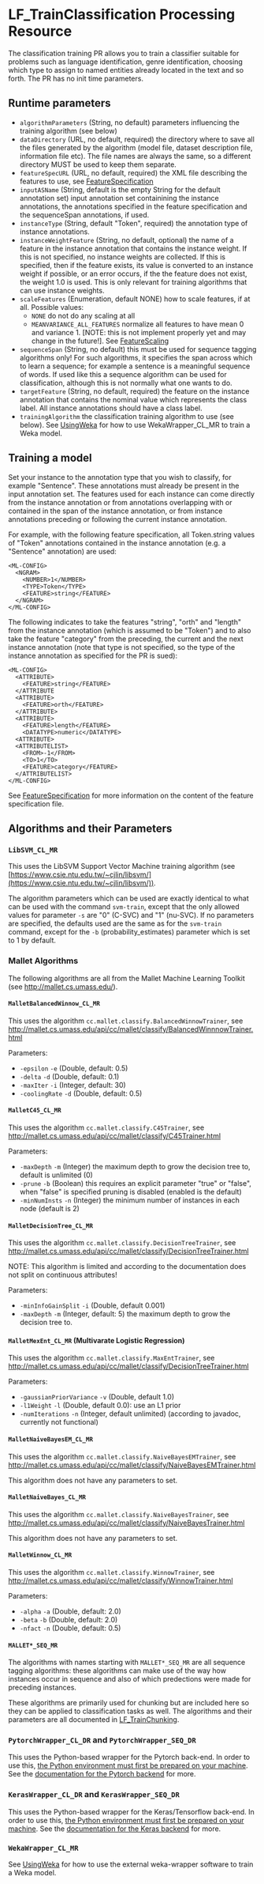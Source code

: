 # LF_TrainClassification Processing Resource

The classification training PR allows you to train a classifier suitable for problems such as language identification, genre identification, choosing which type to assign to named entities already located in the text and so forth. The PR has no init time parameters.

## Runtime parameters

* `algorithmParameters` (String, no default) parameters influencing the training algorithm (see below)
* `dataDirectory` (URL, no default, required) the directory where to save all the files generated by the algorithm (model file, dataset description file, information file etc). The file names are always the same, so a different directory MUST be used to keep them separate.
* `featureSpecURL` (URL, no default, required) the XML file describing the features to use, see [FeatureSpecification](FeatureSpecification)
* `inputASName` (String, default is the empty String for the default annotation set) input annotation set containining the instance annotations, the annotations specified in the feature specification and the sequenceSpan annotations, if used.
* `instanceType` (String, default "Token", required) the annotation type of instance annotations.
* `instanceWeightFeature` (String, no default, optional) the name of a feature in the instance annotation that contains the instance weight. If this is not specified, no instance weights are collected. If this is specified, then if the feature exists, its value is converted to an instance weight if possible, or an error occurs, if the the feature does not exist, the weight 1.0 is used. This is only relevant for training algorithms that can use instance weights.
* `scaleFeatures` (Enumeration, default NONE) how to scale features, if at all. Possible values:
  * `NONE` do not do any scaling at all
  * `MEANVARIANCE_ALL_FEATURES` normalize all features to have mean 0 and variance 1. [NOTE: this is not implement properly yet and may change in the future!]. See [FeatureScaling](FeatureScaling)
* `sequenceSpan` (String, no default) this must be used for sequence tagging algorithms only! For such algorithms, it specifies the span across which to learn a sequence; for example a sentence is a meaningful sequence of words. If used like this a sequence algorithm can be used for classification, although this is not normally what one wants to do.
* `targetFeature` (String, no default, required) the feature on the instance annotation that contains the nominal value which represents the class label. All instance annotations should have a class label.
* `trainingAlgorithm` the classification training algorithm to use (see below). See [UsingWeka](UsingWeka) for how to use WekaWrapper_CL_MR to train a Weka model.

## Training a model

Set your instance to the annotation type that you wish to classify, for example "Sentence". These annotations must already be present in the input annotation set. The features used for each instance can come directly from the instance annotation or from annotations overlapping with or contained in the span of the instance annotation, or from instance annotations preceding or following the current instance annotation.

For example, with the following feature specification, all Token.string values of "Token" annotations contained in the instance annotation (e.g. a "Sentence" annotation) are used:
````
<ML-CONFIG>    
  <NGRAM>
    <NUMBER>1</NUMBER>
    <TYPE>Token</TYPE>
    <FEATURE>string</FEATURE>
  </NGRAM>    
</ML-CONFIG>
````

The following indicates to take the features "string", "orth" and "length" from the instance annotation (which is assumed to be "Token") and to also take the feature "category" from the preceding, the current and the next instance annotation (note that type is not specified, so the type of the instance annotation as specified for the PR is sued):
````
<ML-CONFIG>    
  <ATTRIBUTE>
    <FEATURE>string</FEATURE>
  </ATTRIBUTE
  <ATTRIBUTE>
    <FEATURE>orth</FEATURE>
  </ATTRIBUTE>
  <ATTRIBUTE>
    <FEATURE>length</FEATURE>
    <DATATYPE>numeric</DATATYPE>
  <ATTRIBUTE>
  <ATTRIBUTELIST>
    <FROM>-1</FROM>
    <TO>1</TO>
    <FEATURE>category</FEATURE>
  </ATTRIBUTELIST>    
</ML-CONFIG>
````

See [FeatureSpecification](FeatureSpecification) for more information on the content of the feature specification file.

## Algorithms and their Parameters

### `LibSVM_CL_MR`

This uses the LibSVM Support Vector Machine training algorithm (see [https://www.csie.ntu.edu.tw/~cjlin/libsvm/](https://www.csie.ntu.edu.tw/~cjlin/libsvm/)).

The algorithm parameters which can be used are exactly identical to what can be used with the command `svm-train`, except that the only allowed values for parameter `-s` are "0" (C-SVC) and "1" (nu-SVC). If no parameters are specified, the defaults used are the same as for the `svm-train` command, except for the `-b` (probability_estimates) parameter which is set to 1 by default.

### Mallet Algorithms

The following algorithms are all from the Mallet Machine Learning Toolkit (see http://mallet.cs.umass.edu/).

#### `MalletBalancedWinnow_CL_MR`

This uses the algorithm `cc.mallet.classify.BalancedWinnowTrainer`, see
http://mallet.cs.umass.edu/api/cc/mallet/classify/BalancedWinnnowTrainer.html

Parameters:
* `-epsilon` `-e` (Double, default: 0.5)
* `-delta` `-d` (Double, default: 0.1)
* `-maxIter` `-i` (Integer, default: 30)
* `-coolingRate` `-d` (Double, default: 0.5)

#### `MalletC45_CL_MR`

This uses the algorithm `cc.mallet.classify.C45Trainer`, see http://mallet.cs.umass.edu/api/cc/mallet/classify/C45Trainer.html

Parameters:
* `-maxDepth` `-m` (Integer) the maximum depth to grow the decision tree to, default is unlimited (0)
* `-prune` `-b` (Boolean) this requires an explicit parameter "true" or "false", when "false" is specified pruning is disabled (enabled is the default)
* `-minNumInsts` `-n` (Integer) the minimum number of instances in each node (default is 2)

#### `MalletDecisionTree_CL_MR`

This uses the algorithm `cc.mallet.classify.DecisionTreeTrainer`, see
http://mallet.cs.umass.edu/api/cc/mallet/classify/DecisionTreeTrainer.html

NOTE: This algorithm is limited and according to the documentation
does not split on continuous attributes!

Parameters:
* `-minInfoGainSplit` `-i` (Double, default 0.001)
* `-maxDepth` `-m` (Integer, default: 5) the maximum depth to grow the decision tree to.

#### `MalletMexEnt_CL_MR` (Multivarate Logistic Regression)

This uses the algorithm `cc.mallet.classify.MaxEntTrainer`, see
http://mallet.cs.umass.edu/api/cc/mallet/classify/DecisionTreeTrainer.html

Parameters:
* `-gaussianPriorVariance` `-v` (Double, default 1.0)
* `-l1Weight` `-l` (Double, default 0.0): use an L1 prior
* `-numIterations` `-n` (Integer, default unlimited) (according to javadoc, currently not functional)

#### `MalletNaiveBayesEM_CL_MR`

This uses the algorithm `cc.mallet.classify.NaiveBayesEMTrainer`, see
http://mallet.cs.umass.edu/api/cc/mallet/classify/NaiveBayesEMTrainer.html

This algorithm does not have any parameters to set.

#### `MalletNaiveBayes_CL_MR`

This uses the algorithm `cc.mallet.classify.NaiveBayesTrainer`, see
http://mallet.cs.umass.edu/api/cc/mallet/classify/NaiveBayesTrainer.html

This algorithm does not have any parameters to set.

#### `MalletWinnow_CL_MR`

This uses the algorithm `cc.mallet.classify.WinnowTrainer`, see
http://mallet.cs.umass.edu/api/cc/mallet/classify/WinnowTrainer.html

Parameters:
* `-alpha` `-a` (Double, default: 2.0)
* `-beta` `-b` (Double, default: 2.0)
* `-nfact` `-n` (Double, default: 0.5)

#### `MALLET*_SEQ_MR`

The algorithms with names starting with `MALLET*_SEQ_MR` are all sequence tagging algorithms: these algorithms can make use of the way how instances occur in
sequence and also of which predections were made for preceding instances.

These algorithms are primarily used for chunking but are included here so
they can be applied to classification tasks as well. The algorithms and their
parameters are all documented in [LF_TrainChunking](LF_TrainChunking).

### `PytorchWrapper_CL_DR` and `PytorchWrapper_SEQ_DR`

This uses the Python-based wrapper for the Pytorch back-end. In order to use this,
[the Python environment must first be prepared on your machine](DNN/Preparation.md).
See the [documentation for the Pytorch backend](DNN/Pytorch) for more.

### `KerasWrapper_CL_DR` and `KerasWrapper_SEQ_DR`

This uses the Python-based wrapper for the Keras/Tensorflow back-end. In order to use this,
[the Python environment must first be prepared on your machine](DNN/Preparation.md).
See the [documentation for the Keras backend](DNN/Keras) for more.

### `WekaWrapper_CL_MR`

See [UsingWeka](UsingWeka) for how to use the external weka-wrapper software to train a Weka model.

